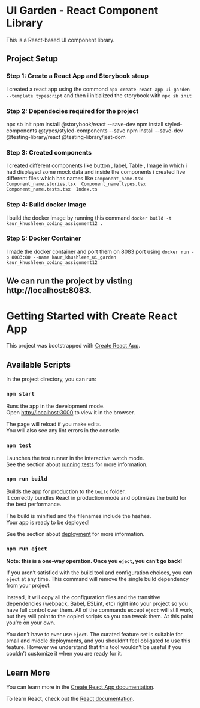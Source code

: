 # UI Garden - React Component Library
This is a React-based UI component library.

## Project Setup

### Step 1: Create a React App and Storybook steup
I created a react app using the commond `npx create-react-app ui-garden --template typescript` and then i initialized the storybook with `npx sb init`

### Step 2: Dependecies required for the project
npx sb init
npm install @storybook/react --save-dev
npm install styled-components @types/styled-components --save
npm install --save-dev @testing-library/react @testing-library/jest-dom

### Step 3: Created components 
I created different components like button , label, Table , Image in which i had displayed some mock data and inside the components i created five different files which has names like
`Component_name.tsx
Component_name.stories.tsx 
Component_name.types.tsx 
Component_name.tests.tsx 
Index.ts `


### Step 4: Build docker Image
I build the docker image by running this command
`docker build -t kaur_khushleen_coding_assignment12 .`

### Step 5: Docker Container
I made the docker container and port them on 8083 port using `docker run -p 8083:80 --name kaur_khushleen_ui_garden kaur_khushleen_coding_assignment12
`
## We can run the project by visting http://localhost:8083.



# Getting Started with Create React App

This project was bootstrapped with [Create React App](https://github.com/facebook/create-react-app).

## Available Scripts

In the project directory, you can run:

### `npm start`

Runs the app in the development mode.\
Open [http://localhost:3000](http://localhost:3000) to view it in the browser.

The page will reload if you make edits.\
You will also see any lint errors in the console.

### `npm test`

Launches the test runner in the interactive watch mode.\
See the section about [running tests](https://facebook.github.io/create-react-app/docs/running-tests) for more information.

### `npm run build`

Builds the app for production to the `build` folder.\
It correctly bundles React in production mode and optimizes the build for the best performance.

The build is minified and the filenames include the hashes.\
Your app is ready to be deployed!

See the section about [deployment](https://facebook.github.io/create-react-app/docs/deployment) for more information.

### `npm run eject`

**Note: this is a one-way operation. Once you `eject`, you can’t go back!**

If you aren’t satisfied with the build tool and configuration choices, you can `eject` at any time. This command will remove the single build dependency from your project.

Instead, it will copy all the configuration files and the transitive dependencies (webpack, Babel, ESLint, etc) right into your project so you have full control over them. All of the commands except `eject` will still work, but they will point to the copied scripts so you can tweak them. At this point you’re on your own.

You don’t have to ever use `eject`. The curated feature set is suitable for small and middle deployments, and you shouldn’t feel obligated to use this feature. However we understand that this tool wouldn’t be useful if you couldn’t customize it when you are ready for it.

## Learn More

You can learn more in the [Create React App documentation](https://facebook.github.io/create-react-app/docs/getting-started).

To learn React, check out the [React documentation](https://reactjs.org/).
